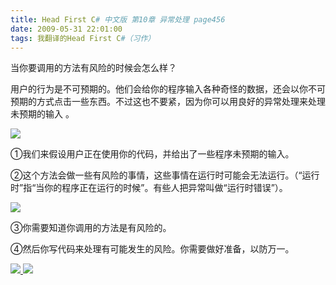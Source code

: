 ```yaml
---
title: Head First C# 中文版 第10章 异常处理 page456
date: 2009-05-31 22:01:00
tags: 我翻译的Head First C#（习作）
---
```

当你要调用的方法有风险的时候会怎么样？

  

用户的行为是不可预期的。他们会给你的程序输入各种奇怪的数据，还会以你不可预期的方式点击一些东西。不过这也不要紧，因为你可以用良好的异常处理来处理未预期的输入
。

![](https://p-blog.csdn.net/images/p_blog_csdn_net/cuipengfei1/EntryImages/20090531/2009-05-31_21-43-03.jpg)

①我们来假设用户正在使用你的代码，并给出了一些程序未预期的输入。

  

②这个方法会做一些有风险的事情，这些事情在运行时可能会无法运行。（“运行时”指“当你的程序正在运行的时候”。有些人把异常叫做“运行时错误”）。

  

![](https://p-blog.csdn.net/images/p_blog_csdn_net/cuipengfei1/EntryImages/20090531/2009-05-31_21-43-17.jpg)

③你需要知道你调用的方法是有风险的。

  

④然后你写代码来处理有可能发生的风险。你需要做好准备，以防万一。



[ ![](https://profile.csdnimg.cn/5/2/5/3_cuipengfei1)
![](https://g.csdnimg.cn/static/user-reg-year/1x/11.png)
](https://blog.csdn.net/cuipengfei1)





